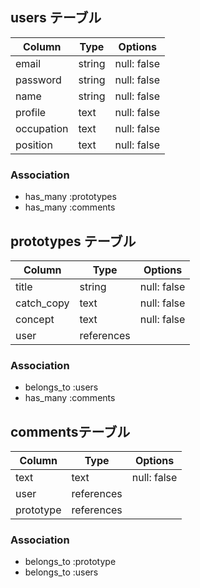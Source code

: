## users テーブル

| Column     | Type   | Options     |
| ---------- | ------ | ------------|
| email      | string | null: false |
| password   | string | null: false |
| name       | string | null: false |
| profile    | text   | null: false |
| occupation | text   | null: false |
| position   | text   | null: false |

### Association
- has_many :prototypes
- has_many :comments

## prototypes テーブル

| Column     | Type       | Options     |
| ---------- | ---------- | ------------|
| title      | string     | null: false |
| catch_copy | text       | null: false |
| concept    | text       | null: false |
| user       | references |             |


### Association
- belongs_to :users
- has_many :comments


## commentsテーブル

| Column    | Type       | Options     |
| --------- | ---------- | ------------|
| text      | text       | null: false |
| user      | references |             |
| prototype | references |             |

### Association
- belongs_to :prototype
- belongs_to :users